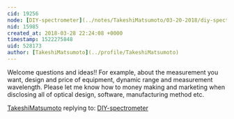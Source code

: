 ```yaml
---
cid: 19256
node: [DIY-spectrometer](../notes/TakeshiMatsumoto/03-20-2018/diy-spectrometer)
nid: 15985
created_at: 2018-03-28 22:24:08 +0000
timestamp: 1522275848
uid: 528173
author: [TakeshiMatsumoto](../profile/TakeshiMatsumoto)
---
```


Welcome questions and ideas!! For example, about the measurement you want, design and price of equipment, dynamic range and measurement wavelength. Please let me know how to money making and marketing when disclosing all of optical design, software, manufacturing method etc.

[TakeshiMatsumoto](../profile/TakeshiMatsumoto) replying to: [DIY-spectrometer](../notes/TakeshiMatsumoto/03-20-2018/diy-spectrometer)

